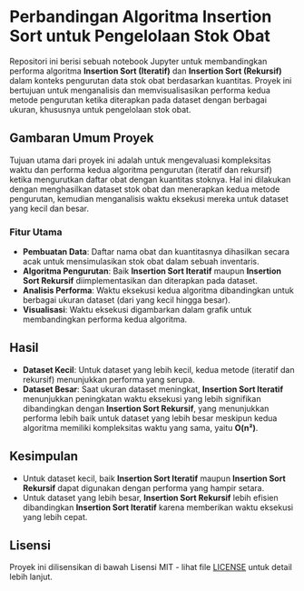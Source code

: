 # Perbandingan Algoritma Insertion Sort untuk Pengelolaan Stok Obat

Repositori ini berisi sebuah notebook Jupyter untuk membandingkan performa algoritma **Insertion Sort (Iteratif)** dan **Insertion Sort (Rekursif)** dalam konteks pengurutan data stok obat berdasarkan kuantitas. Proyek ini bertujuan untuk menganalisis dan memvisualisasikan performa kedua metode pengurutan ketika diterapkan pada dataset dengan berbagai ukuran, khususnya untuk pengelolaan stok obat.

## Gambaran Umum Proyek

Tujuan utama dari proyek ini adalah untuk mengevaluasi kompleksitas waktu dan performa kedua algoritma pengurutan (iteratif dan rekursif) ketika mengurutkan daftar obat dengan kuantitas stoknya. Hal ini dilakukan dengan menghasilkan dataset stok obat dan menerapkan kedua metode pengurutan, kemudian menganalisis waktu eksekusi mereka untuk dataset yang kecil dan besar.

### Fitur Utama

- **Pembuatan Data**: Daftar nama obat dan kuantitasnya dihasilkan secara acak untuk mensimulasikan stok obat dalam sebuah inventaris.
- **Algoritma Pengurutan**: Baik **Insertion Sort Iteratif** maupun **Insertion Sort Rekursif** diimplementasikan dan diterapkan pada dataset.
- **Analisis Performa**: Waktu eksekusi kedua algoritma dibandingkan untuk berbagai ukuran dataset (dari yang kecil hingga besar).
- **Visualisasi**: Waktu eksekusi digambarkan dalam grafik untuk membandingkan performa kedua algoritma.

## Hasil

- **Dataset Kecil**: Untuk dataset yang lebih kecil, kedua metode (iteratif dan rekursif) menunjukkan performa yang serupa.
- **Dataset Besar**: Saat ukuran dataset meningkat, **Insertion Sort Iteratif** menunjukkan peningkatan waktu eksekusi yang lebih signifikan dibandingkan dengan **Insertion Sort Rekursif**, yang menunjukkan performa lebih baik untuk dataset yang lebih besar meskipun kedua algoritma memiliki kompleksitas waktu yang sama, yaitu **O(n²)**.

## Kesimpulan

- Untuk dataset kecil, baik **Insertion Sort Iteratif** maupun **Insertion Sort Rekursif** dapat digunakan dengan performa yang hampir setara.
- Untuk dataset yang lebih besar, **Insertion Sort Rekursif** lebih efisien dibandingkan **Insertion Sort Iteratif** karena memberikan waktu eksekusi yang lebih cepat.

## Lisensi

Proyek ini dilisensikan di bawah Lisensi MIT - lihat file [LICENSE](LICENSE) untuk detail lebih lanjut.
